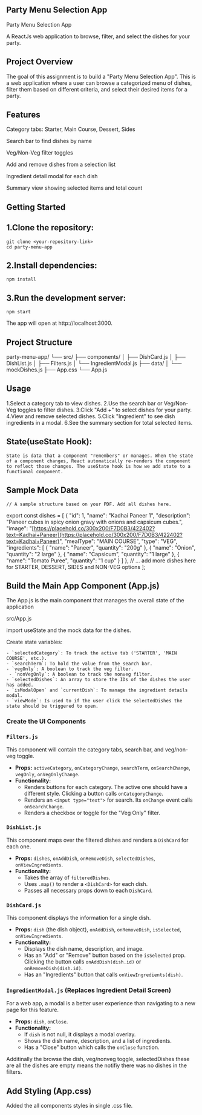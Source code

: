 ## Party Menu Selection App

Party Menu Selection App

A ReactJs web application to browse, filter, and select the dishes for your party.

## Project Overview

The goal of this assignment is to build a "Party Menu Selection App". This is a web application where a user can browse a categorized menu of dishes, filter them based on different criteria, and select their desired items for a party.

## Features

Category tabs: Starter, Main Course, Dessert, Sides

Search bar to find dishes by name

Veg/Non-Veg filter toggles

Add and remove dishes from a selection list

Ingredient detail modal for each dish

Summary view showing selected items and total count

## Getting Started

## 1.Clone the repository:

    git clone <your-repository-link>
    cd party-menu-app

## 2.Install dependencies:

    npm install

## 3.Run the development server:

    npm start

The app will open at http://localhost:3000.

## Project Structure

party-menu-app/
└── src/
├── components/
│ ├── DishCard.js
│ ├── DishList.js
│ ├── Filters.js
│ └── IngredientModal.js
├── data/
│ └── mockDishes.js
├── App.css
└── App.js

## Usage

1.Select a category tab to view dishes.
2.Use the search bar or Veg/Non-Veg toggles to filter dishes.
3.Click "Add +" to select dishes for your party.
4.View and remove selected dishes.
5.Click "Ingredient" to see dish ingredients in a modal.
6.See the summary section for total selected items.

## State(useState Hook):

    State is data that a component "remembers" or manages. When the state of a component changes, React automatically re-renders the component to reflect those changes. The useState hook is how we add state to a functional component.

## Sample Mock Data

    // A sample structure based on your PDF. Add all dishes here.

export const dishes = [
{
"id": 1,
"name": "Kadhai Paneer 1",
"description": "Paneer cubes in spicy onion gravy with onions and capsicum cubes.",
"image": "[https://placehold.co/300x200/F7D0B3/422402?text=Kadhai+Paneer](https://placehold.co/300x200/F7D0B3/422402?text=Kadhai+Paneer)",
"mealType": "MAIN COURSE",
"type": "VEG",
"ingredients": [
{ "name": "Paneer", "quantity": "200g" },
{ "name": "Onion", "quantity": "2 large" },
{ "name": "Capsicum", "quantity": "1 large" },
{ "name": "Tomato Puree", "quantity": "1 cup" }
]
},
// ... add more dishes here for STARTER, DESSERT, SIDES and NON-VEG options
];

## Build the Main App Component (App.js)

The App.js is the main component that manages the overall state of the application

src/App.js

import useState and the mock data for the dishes.

Create state variables:

    - `selectedCategory`: To track the active tab ('STARTER', 'MAIN COURSE', etc.).
    - `searchTerm`: To hold the value from the search bar.
    - `vegOnly`: A boolean to track the veg filter.
     - `nonVegOnly`: A boolean to track the nonveg filter.
    - `selectedDishes`: An array to store the IDs of the dishes the user has added.
    - `isModalOpen` and `currentDish`: To manage the ingredient details modal.
    - `viewMode`: Is used to if the user click the selectedDishes the state should be triggered to open.

### Create the UI Components

### `Filters.js`

This component will contain the category tabs, search bar, and veg/non-veg toggle.

- **Props:** `activeCategory`, `onCategoryChange`, `searchTerm`, `onSearchChange`, `vegOnly`, `onVegOnlyChange`.
- **Functionality:**
  - Renders buttons for each category. The active one should have a different style. Clicking a button calls `onCategoryChange`.
  - Renders an `<input type="text">` for search. Its `onChange` event calls `onSearchChange`.
  - Renders a checkbox or toggle for the "Veg Only" filter.

### `DishList.js`

This component maps over the filtered dishes and renders a `DishCard` for each one.

- **Props:** `dishes`, `onAddDish`, `onRemoveDish`, `selectedDishes`, `onViewIngredients`.
- **Functionality:**
  - Takes the array of `filteredDishes`.
  - Uses `.map()` to render a `<DishCard>` for each dish.
  - Passes all necessary props down to each `DishCard`.

### `DishCard.js`

This component displays the information for a single dish.

- **Props:** `dish` (the dish object), `onAddDish`, `onRemoveDish`, `isSelected`, `onViewIngredients`.
- **Functionality:**
  - Displays the dish name, description, and image.
  - Has an "Add" or "Remove" button based on the `isSelected` prop. Clicking the button calls `onAddDish(dish.id)` or `onRemoveDish(dish.id)`.
  - Has an "Ingredients" button that calls `onViewIngredients(dish)`.

### `IngredientModal.js` (Replaces Ingredient Detail Screen)

For a web app, a modal is a better user experience than navigating to a new page for this feature.

- **Props:** `dish`, `onClose`.
- **Functionality:**
  - If `dish` is not null, it displays a modal overlay.
  - Shows the dish name, description, and a list of ingredients.
  - Has a "Close" button which calls the `onClose` function.

Additinally the browse the dish, veg/nonveg toggle, selectedDishes these are all the dishes are empty means the notifiy there was no dishes in the filters.

## Add Styling (App.css)

Added the all components styles in single .css file.
